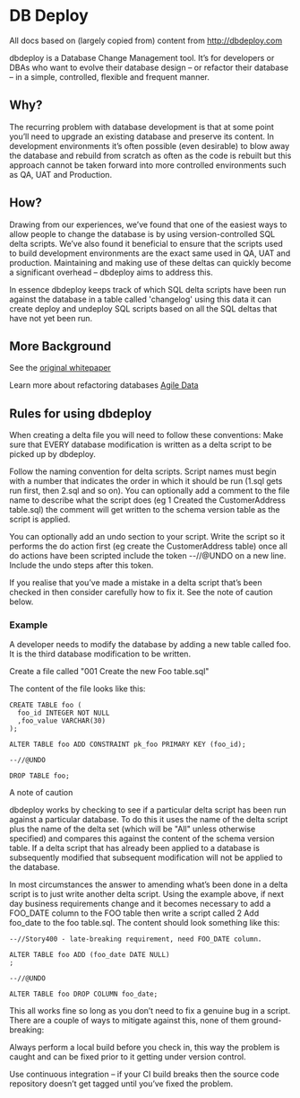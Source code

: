 # DB Deploy

All docs based on (largely copied from) content from http://dbdeploy.com

dbdeploy is a Database Change Management tool. It’s for developers or
DBAs who want to evolve their database design – or refactor their
database – in a simple, controlled, flexible and frequent manner.

## Why?

The recurring problem with database development is that at some point
you’ll need to upgrade an existing database and preserve its content.
In development environments it’s often possible (even desirable) to
blow away the database and rebuild from scratch as often as the code
is rebuilt but this approach cannot be taken forward into more
controlled environments such as QA, UAT and Production.

## How?

Drawing from our experiences, we’ve found that one of the easiest ways
to allow people to change the database is by using version-controlled
SQL delta scripts. We’ve also found it beneficial to ensure that the
scripts used to build development environments are the exact same used
in QA, UAT and production. Maintaining and making use of these deltas can
quickly become a significant overhead – dbdeploy aims to address this.

In essence dbdeploy keeps track of which SQL delta scripts have been run
against the database in a table called 'changelog' using this data it
can create deploy and undeploy SQL scripts based on all the SQL deltas
that have not yet been run.

## More Background

See the [original whitepaper](http://dbdeploy.com/wp-content/uploads/2007/05/taking-control-of-your-database-development.pdf)

Learn more about refactoring databases [Agile Data](http://www.agiledata.org/)

## Rules for using dbdeploy

When creating a delta file you will need to follow these conventions:
Make sure that EVERY database modification is written as a delta script to be picked up by dbdeploy.

Follow the naming convention for delta scripts. Script names must begin with a number that indicates the order in which it should be run (1.sql gets run first, then 2.sql and so on). You can optionally add a comment to the file name to describe what the script does (eg 1 Created the CustomerAddress table.sql) the comment will get written to the schema version table as the script is applied.

You can optionally add an undo section to your script. Write the script so it performs the do action first (eg create the CustomerAddress table) once all do actions have been scripted include the token --//@UNDO on a new line. Include the undo steps after this token.

If you realise that you’ve made a mistake in a delta script that’s been checked in then consider carefully how to fix it. See the note of caution below.

### Example

A developer needs to modify the database by adding a new table called foo. It is the third database modification to be written.

Create a file called "001 Create the new Foo table.sql"

The content of the file looks like this:

```
CREATE TABLE foo (
  foo_id INTEGER NOT NULL
  ,foo_value VARCHAR(30)
);

ALTER TABLE foo ADD CONSTRAINT pk_foo PRIMARY KEY (foo_id);

--//@UNDO

DROP TABLE foo;
```

A note of caution

dbdeploy works by checking to see if a particular delta script has been run against a particular database. To do this it uses the name of the delta script plus the name of the delta set (which will be "All" unless otherwise specified) and compares this against the content of the schema version table. If a delta script that has already been applied to a database is subsequently modified that subsequent modification will not be applied to the database.

In most circumstances the answer to amending what’s been done in a delta script is to just write another delta script. Using the example above, if next day business requirements change and it becomes necessary to add a FOO_DATE column to the FOO table then write a script called 2 Add foo_date to the foo table.sql. The content should look something like this:

```
--//Story400 - late-breaking requirement, need FOO_DATE column.

ALTER TABLE foo ADD (foo_date DATE NULL)
;

--//@UNDO

ALTER TABLE foo DROP COLUMN foo_date;
```

This all works fine so long as you don’t need to fix a genuine bug in a script. There are a couple of ways to mitigate against this, none of them ground-breaking:

Always perform a local build before you check in, this way the problem is caught and can be fixed prior to it getting under version control.

Use continuous integration – if your CI build breaks then the source code repository doesn’t get tagged until you’ve fixed the problem.
